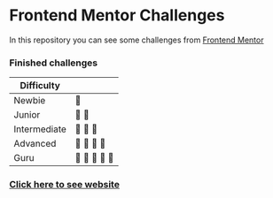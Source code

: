# Frontend Mentor Challenges

In this repository you can see some challenges from [Frontend Mentor](https://www.frontendmentor.io/challenges)

### Finished challenges
|Difficulty | |
|---|---|
| Newbie | :star2: |
| Junior | :star2: :star2: |
| Intermediate | :star2: :star2: :star2: |
| Advanced | :star2: :star2: :star2: :star2: |
| Guru | :star2: :star2: :star2: :star2: :star2: |

### [Click here to see website](https://retrozdev.github.io/frontend-mentor.github.io/)